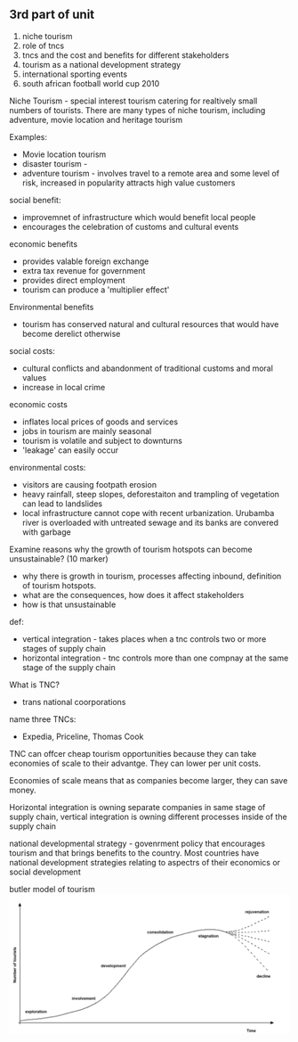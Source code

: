 ## 3rd part of unit


1. niche tourism
2. role of tncs
3. tncs and the cost and benefits for different stakeholders
4. tourism as a national development strategy 
5. international sporting events 
6. south african football world cup 2010

Niche Tourism - special interest tourism catering for realtively small numbers of tourists. There are many types of niche tourism, including adventure, movie location and heritage tourism

Examples: 
- Movie location tourism
- disaster tourism - 
- adventure tourism - involves travel to a remote area and some level of risk, increased in popularity attracts high value customers

social benefit: 
- improvemnet of infrastructure which would benefit local people
- encourages the celebration of customs and cultural events

economic benefits 
- provides valable foreign exchange
- extra tax revenue for government
- provides direct employment
- tourism can produce a 'multiplier effect'

Environmental benefits
- tourism has conserved natural and cultural resources that would have become derelict otherwise 

social costs: 
- cultural conflicts and abandonment of traditional customs and moral values
- increase in local crime 

economic costs
- inflates local prices of goods and services
- jobs in tourism are mainly seasonal
- tourism is volatile and subject to downturns
- 'leakage' can easily occur

environmental costs:
- visitors are causing footpath erosion
- heavy rainfall, steep slopes, deforestaiton and trampling of vegetation can lead to landslides
- local infrastructure cannot cope with recent urbanization. Urubamba river is overloaded with untreated sewage and its banks are convered with garbage


Examine reasons why the growth of tourism hotspots can become unsustainable? (10 marker) 

- why there is growth in tourism, processes affecting inbound, definition of tourism hotspots.
- what are the consequences, how does it affect stakeholders
- how is that unsustainable

def: 
- vertical integration - takes places when a tnc controls two or more stages of supply chain
- horizontal integration - tnc controls more than one compnay at the same stage of the supply chain

What is TNC?
- trans national coorporations

name three TNCs:
- Expedia, Priceline, Thomas Cook

TNC can offcer cheap tourism opportunities because they can take economies of scale to their advantge. They can lower per unit costs. 

Economies of scale means that as companies become larger, they can save money. 

Horizontal integration is owning separate companies in same stage of supply chain, vertical integration is owning different processes inside of the supply chain 


national developmental strategy - govenrment policy that encourages tourism and that brings benefits to the country. Most countries have national development strategies relating to aspectrs of their economics or social development

butler model of tourism
![butlermode](.src/butler.png)





